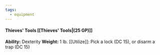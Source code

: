 ```yaml
---
tags:
  - equipment
---
```

####  Thieves' Tools [[Thieves' Tools|(25 GP)]]
**Ability:** Dexterity **Weight:** 1 lb.
[[Utilize]]: Pick a lock (DC 15), or disarm a trap (DC 15)
